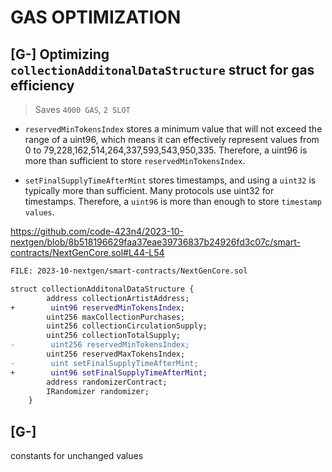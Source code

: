 # GAS OPTIMIZATION

##

## [G-] Optimizing ``collectionAdditonalDataStructure`` struct for gas efficiency

> Saves ``4000 GAS``, ``2 SLOT``

-  ``reservedMinTokensIndex`` stores a minimum value that will not exceed the range of a uint96, which means it can effectively represent values from 0 to 79,228,162,514,264,337,593,543,950,335. Therefore, a uint96 is more than sufficient to store ``reservedMinTokensIndex``.

- ``setFinalSupplyTimeAfterMint`` stores timestamps, and using a ``uint32`` is typically more than sufficient. Many protocols use uint32 for timestamps. Therefore, a ``uint96`` is more than enough to store ``timestamp values``.

https://github.com/code-423n4/2023-10-nextgen/blob/8b518196629faa37eae39736837b24926fd3c07c/smart-contracts/NextGenCore.sol#L44-L54
 
```diff
FILE: 2023-10-nextgen/smart-contracts/NextGenCore.sol

struct collectionAdditonalDataStructure {
        address collectionArtistAddress;
+        uint96 reservedMinTokensIndex;
        uint256 maxCollectionPurchases;
        uint256 collectionCirculationSupply;
        uint256 collectionTotalSupply;
-        uint256 reservedMinTokensIndex;
        uint256 reservedMaxTokensIndex;
-        uint setFinalSupplyTimeAfterMint;
+        uint96 setFinalSupplyTimeAfterMint;
        address randomizerContract;
        IRandomizer randomizer;
    }

```

##

## [G-] 

constants for unchanged values 
